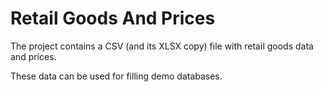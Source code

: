 # Retail Goods And Prices

The project contains a CSV (and its XLSX copy) file with retail goods data and prices.

These data can be used for filling demo databases.